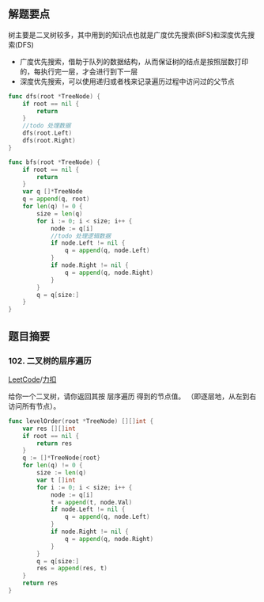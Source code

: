 ## 解题要点
树主要是二叉树较多，其中用到的知识点也就是广度优先搜索(BFS)和深度优先搜索(DFS)

- 广度优先搜索，借助于队列的数据结构，从而保证树的结点是按照层数打印的，每执行完一层，才会进行到下一层
- 深度优先搜索，可以使用递归或者栈来记录遍历过程中访问过的父节点

```go
func dfs(root *TreeNode) {
    if root == nil {
        return
    }
    //todo 处理数据
    dfs(root.Left)
    dfs(root.Right)
}

func bfs(root *TreeNode) {
    if root == nil {
        return
    }
    var q []*TreeNode
    q = append(q, root)
    for len(q) != 0 {
        size = len(q)
        for i := 0; i < size; i++ {
            node := q[i]
            //todo 处理逻辑数据
            if node.Left != nil {
                q = append(q, node.Left)
            }
            if node.Right != nil {
                q = append(q, node.Right)
            }
        }
        q = q[size:]
    }
}
```

## 题目摘要
### 102. 二叉树的层序遍历
[LeetCode](https://leetcode.com/problems/binary-tree-level-order-traversal)/[力扣](https://leetcode-cn.com/problems/binary-tree-level-order-traversal)

给你一个二叉树，请你返回其按 层序遍历 得到的节点值。 （即逐层地，从左到右访问所有节点）。

```go
func levelOrder(root *TreeNode) [][]int {
    var res [][]int
    if root == nil {
        return res
    }
    q := []*TreeNode{root}
    for len(q) != 0 {
        size := len(q)
        var t []int
        for i := 0; i < size; i++ {
            node := q[i]
            t = append(t, node.Val)
            if node.Left != nil {
                q = append(q, node.Left)
            }
            if node.Right != nil {
                q = append(q, node.Right)
            }
        }
        q = q[size:]
        res = append(res, t)
    }
    return res
}
```